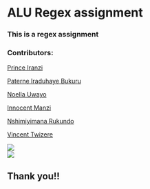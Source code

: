 <h1>ALU Regex assignment</h1>
<h3>This is a regex assignment<h3>
<h3>Contributors:</h3>
  
[Prince Iranzi](https://github.com/iranziprince01)

[Paterne Iraduhaye Bukuru](https://github.com/IraduhayeBukuruPaterne1)

[Noella Uwayo](https://github.com/n-uwayo)

[Innocent Manzi](https://github.com/innocentmanzi)

[Nshimiyimana Rukundo](https://github.com/rukundo0023)

[Vincent Twizere](https://github.com/vincenttwizere)

<img src="https://github.com/iranziprince01/alu_regex_hackathon_group19/assets/116654088/f3985c40-ec44-4b20-b2d5-00834e71085a"><br>
<img src="https://github.com/iranziprince01/alu_regex_hackathon_group19/assets/116654088/fda58cbb-45d3-4462-b610-59b24ef7b463"><br>

<h2>Thank you!!<h2>
